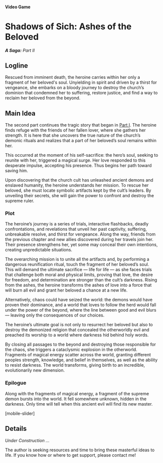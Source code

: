 #### Video Game

# Shadows of Sich: Ashes of the Beloved

***A Saga:** Part II*

## Logline

Rescued from imminent death, the heroine carries within her only a fragment of her beloved's soul. Unyielding in spirit and driven by a thirst for vengeance, she embarks on a bloody journey to destroy the church’s dominion that condemned her to suffering, restore justice, and find a way to reclaim her beloved from the beyond.

## Main Idea

The second part continues the tragic story that began in [Part I](/sich-saga-1). The heroine finds refuge with the friends of her fallen lover, where she gathers her strength. It is here that she uncovers the true nature of the church’s demonic rituals and realizes that a part of her beloved’s soul remains within her.

This occurred at the moment of his self-sacrifice: the hero’s soul, seeking to reunite with her, triggered a magical surge. Her love responded to this desperate impulse, accepting his presence. Thus begins her path toward saving him.

Upon discovering that the church cult has unleashed ancient demons and enslaved humanity, the heroine understands her mission. To rescue her beloved, she must locate symbolic artifacts kept by the cult’s leaders. By unveiling their secrets, she will gain the power to confront and destroy the supreme ruler.

### Plot

The heroine’s journey is a series of trials, interactive flashbacks, deadly confrontations, and revelations that unveil her past captivity, suffering, unbreakable resolve, and thirst for vengeance. Along the way, friends from the previous chapter and new allies discovered during her travels join her. Their presence strengthens her, yet some may conceal their own intentions, creating unpredictable situations.

The overarching mission is to unite all the artifacts and, by performing a dangerous reunification ritual, touch the fragment of her beloved’s soul. This will demand the ultimate sacrifice — life for life — as she faces trials that challenge both moral and physical limits, proving that love, the desire for freedom, and determination are stronger than the cult’s darkness. Rising from the ashes, the heroine transforms the ashes of love into a force that will burn all evil and grant her beloved a chance at a new life.

Alternatively, chaos could have seized the world: the demons would have proven their dominance, and a world that loves to follow the herd would fall under the power of the beyond, where the line between good and evil blurs — leaving only the consequences of our choices.

The heroine’s ultimate goal is not only to resurrect her beloved but also to destroy the demonized religion that concealed the otherworldly evil and preached its worship to a world where darkness hid behind holy words.

By closing all passages to the beyond and destroying those responsible for the chaos, she triggers a cataclysmic explosion in the otherworld. Fragments of magical energy scatter across the world, granting different peoples strength, knowledge, and belief in themselves, as well as the ability to resist darkness. The world transforms, giving birth to an incredible, evolutionarily new dimension.

### Epilogue

Along with the fragments of magical energy, a fragment of the supreme demon bursts into the world. It fell somewhere unknown, hidden in the darkness. Only time will tell when this ancient evil will find its new master.

[mobile-slider]

## Details

*Under Construction ...*

The author is seeking resources and time to bring these masterful ideas to life. If you know how or where to get support, please contact me!